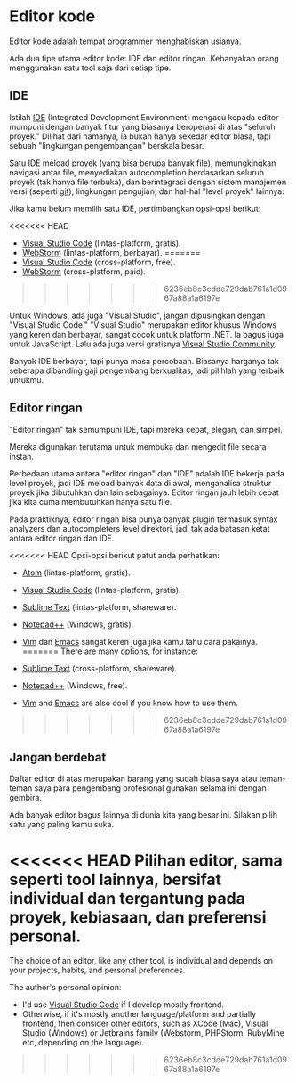 # Editor kode

Editor kode adalah tempat programmer menghabiskan usianya.

Ada dua tipe utama editor kode: IDE dan editor ringan. Kebanyakan orang menggunakan satu tool saja dari setiap tipe.

## IDE

Istilah [IDE](https://en.wikipedia.org/wiki/Integrated_development_environment) (Integrated Development Environment) mengacu kepada editor mumpuni dengan banyak fitur yang biasanya beroperasi di atas "seluruh proyek." Dilihat dari namanya, ia bukan hanya sekedar editor biasa, tapi sebuah "lingkungan pengembangan" berskala besar.

Satu IDE meload proyek (yang bisa berupa banyak file), memungkingkan navigasi antar file, menyediakan autocompletion berdasarkan seluruh proyek (tak hanya file terbuka), dan berintegrasi dengan sistem manajemen versi (seperti [git](https://git-scm.com/)), lingkungan pengujian, dan hal-hal "level proyek" lainnya.

Jika kamu belum memilih satu IDE, pertimbangkan opsi-opsi berikut:

<<<<<<< HEAD
- [Visual Studio Code](https://code.visualstudio.com/) (lintas-platform, gratis).
- [WebStorm](http://www.jetbrains.com/webstorm/) (lintas-platform, berbayar).
=======
- [Visual Studio Code](https://code.visualstudio.com/) (cross-platform, free).
- [WebStorm](https://www.jetbrains.com/webstorm/) (cross-platform, paid).
>>>>>>> 6236eb8c3cdde729dab761a1d0967a88a1a6197e

Untuk Windows, ada juga "Visual Studio", jangan dipusingkan dengan "Visual Studio Code." "Visual Studio" merupakan editor khusus Windows yang keren dan berbayar, sangat cocok untuk platform .NET. Ia bagus juga untuk JavaScript. Lalu ada juga versi gratisnya [Visual Studio Community](https://www.visualstudio.com/vs/community/).

Banyak IDE berbayar, tapi punya masa percobaan. Biasanya harganya tak seberapa dibanding gaji pengembang berkualitas, jadi pilihlah yang terbaik untukmu.

## Editor ringan

"Editor ringan" tak semumpuni IDE, tapi mereka cepat, elegan, dan simpel.

Mereka digunakan terutama untuk membuka dan mengedit file secara instan.

Perbedaan utama antara "editor ringan" dan "IDE" adalah IDE bekerja pada level proyek, jadi IDE meload banyak data di awal, menganalisa struktur proyek jika dibutuhkan dan lain sebagainya. Editor ringan jauh lebih cepat jika kita cuma membutuhkan hanya satu file.

Pada praktiknya, editor ringan bisa punya banyak plugin termasuk syntax analyzers dan autocompleters level direktori, jadi tak ada batasan ketat antara editor ringan dan IDE.

<<<<<<< HEAD
Opsi-opsi berikut patut anda perhatikan:

- [Atom](https://atom.io/) (lintas-platform, gratis).
- [Visual Studio Code](https://code.visualstudio.com/) (lintas-platform, gratis).
- [Sublime Text](http://www.sublimetext.com) (lintas-platform, shareware).
- [Notepad++](https://notepad-plus-plus.org/) (Windows, gratis).
- [Vim](http://www.vim.org/) dan [Emacs](https://www.gnu.org/software/emacs/) sangat keren juga jika kamu tahu cara pakainya.
=======
There are many options, for instance:

- [Sublime Text](https://www.sublimetext.com/) (cross-platform, shareware).
- [Notepad++](https://notepad-plus-plus.org/) (Windows, free).
- [Vim](https://www.vim.org/) and [Emacs](https://www.gnu.org/software/emacs/) are also cool if you know how to use them.
>>>>>>> 6236eb8c3cdde729dab761a1d0967a88a1a6197e

## Jangan berdebat

Daftar editor di atas merupakan barang yang sudah biasa saya atau teman-teman saya para pengembang profesional gunakan selama ini dengan gembira.

Ada banyak editor bagus lainnya di dunia kita yang besar ini. Silakan pilih satu yang paling kamu suka.

<<<<<<< HEAD
Pilihan editor, sama seperti tool lainnya, bersifat individual dan tergantung pada proyek, kebiasaan, dan preferensi personal.
=======
The choice of an editor, like any other tool, is individual and depends on your projects, habits, and personal preferences.

The author's personal opinion:

- I'd use [Visual Studio Code](https://code.visualstudio.com/) if I develop mostly frontend.
- Otherwise, if it's mostly another language/platform and partially frontend, then consider other editors, such as XCode (Mac), Visual Studio (Windows) or Jetbrains family (Webstorm, PHPStorm, RubyMine etc, depending on the language).
>>>>>>> 6236eb8c3cdde729dab761a1d0967a88a1a6197e
